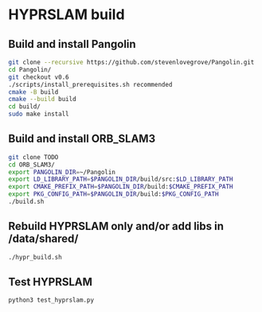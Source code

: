# HYPRSLAM build

## Build and install Pangolin

```bash
git clone --recursive https://github.com/stevenlovegrove/Pangolin.git
cd Pangolin/
git checkout v0.6
./scripts/install_prerequisites.sh recommended
cmake -B build
cmake --build build
cd build/
sudo make install
```

## Build and install ORB_SLAM3

```bash
git clone TODO
cd ORB_SLAM3/
export PANGOLIN_DIR=~/Pangolin
export LD_LIBRARY_PATH=$PANGOLIN_DIR/build/src:$LD_LIBRARY_PATH
export CMAKE_PREFIX_PATH=$PANGOLIN_DIR/build:$CMAKE_PREFIX_PATH
export PKG_CONFIG_PATH=$PANGOLIN_DIR/build:$PKG_CONFIG_PATH
./build.sh
```

## Rebuild HYPRSLAM only and/or add libs in /data/shared/

```bash
./hypr_build.sh
```

## Test HYPRSLAM

```bash
python3 test_hyprslam.py
```
